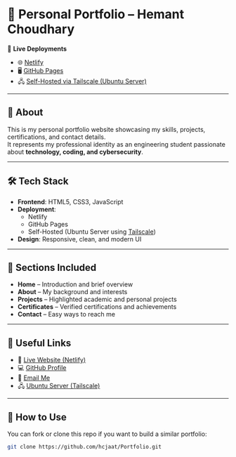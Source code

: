 # 💼 Personal Portfolio – Hemant Choudhary

🚀 **Live Deployments**
- 🌐 [Netlify](https://hemantchoudharyy.netlify.app)
- 🖥️ [GitHub Pages](https://hcjaat.github.io/Portfolio/)
- 🖧 [Self-Hosted via Tailscale (Ubuntu Server)](https://hemantserver.tailac05d8.ts.net/)

---

## 📌 About

This is my personal portfolio website showcasing my skills, projects, certifications, and contact details.  
It represents my professional identity as an engineering student passionate about **technology, coding, and cybersecurity**.

---

## 🛠️ Tech Stack

- **Frontend**: HTML5, CSS3, JavaScript  
- **Deployment**:  
  - Netlify  
  - GitHub Pages  
  - Self-Hosted (Ubuntu Server using [Tailscale](https://tailscale.com))  
- **Design**: Responsive, clean, and modern UI

---

## 📂 Sections Included

- **Home** – Introduction and brief overview  
- **About** – My background and interests  
- **Projects** – Highlighted academic and personal projects  
- **Certificates** – Verified certifications and achievements  
- **Contact** – Easy ways to reach me

---

## 🔗 Useful Links

- 🔗 [Live Website (Netlify)](https://hemantchoudharyy.netlify.app)  
- 💻 [GitHub Profile](https://github.com/hcjaat)  
- 📧 [Email Me](mailto:hemant.ktp8@gmail.com)  
- 🖧 [Ubuntu Server (Tailscale)](https://hemantserver.tailac05d8.ts.net/)

---

## 📝 How to Use

You can fork or clone this repo if you want to build a similar portfolio:

```bash
git clone https://github.com/hcjaat/Portfolio.git
